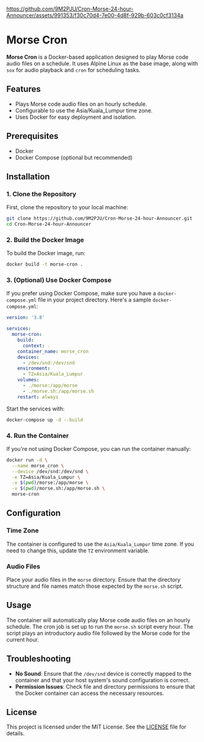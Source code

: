 https://github.com/9M2PJU/Cron-Morse-24-hour-Announcer/assets/991353/f30c70d4-7e00-4d8f-929b-603c0cf3134a

# Morse Cron

**Morse Cron** is a Docker-based application designed to play Morse code audio files on a schedule. It uses Alpine Linux as the base image, along with `sox` for audio playback and `cron` for scheduling tasks.

## Features

- Plays Morse code audio files on an hourly schedule.
- Configurable to use the Asia/Kuala_Lumpur time zone.
- Uses Docker for easy deployment and isolation.

## Prerequisites

- Docker
- Docker Compose (optional but recommended)

## Installation

### 1. Clone the Repository

First, clone the repository to your local machine:

```bash
git clone https://github.com/9M2PJU/Cron-Morse-24-hour-Announcer.git
cd Cron-Morse-24-hour-Announcer
```

### 2. Build the Docker Image

To build the Docker image, run:

```bash
docker build -t morse-cron .
```

### 3. (Optional) Use Docker Compose

If you prefer using Docker Compose, make sure you have a `docker-compose.yml` file in your project directory. Here's a sample `docker-compose.yml`:

```yaml
version: '3.8'

services:
  morse-cron:
    build:
      context: .
    container_name: morse_cron
    devices:
      - /dev/snd:/dev/snd
    environment:
      - TZ=Asia/Kuala_Lumpur
    volumes:
      - ./morse:/app/morse
      - ./morse.sh:/app/morse.sh
    restart: always
```

Start the services with:

```bash
docker-compose up -d --build
```

### 4. Run the Container

If you're not using Docker Compose, you can run the container manually:

```bash
docker run -d \
  --name morse_cron \
  --device /dev/snd:/dev/snd \
  -e TZ=Asia/Kuala_Lumpur \
  -v $(pwd)/morse:/app/morse \
  -v $(pwd)/morse.sh:/app/morse.sh \
  morse-cron
```

## Configuration

### Time Zone

The container is configured to use the `Asia/Kuala_Lumpur` time zone. If you need to change this, update the `TZ` environment variable.

### Audio Files

Place your audio files in the `morse` directory. Ensure that the directory structure and file names match those expected by the `morse.sh` script.

## Usage

The container will automatically play Morse code audio files on an hourly schedule. The cron job is set up to run the `morse.sh` script every hour. The script plays an introductory audio file followed by the Morse code for the current hour.

## Troubleshooting

- **No Sound**: Ensure that the `/dev/snd` device is correctly mapped to the container and that your host system's sound configuration is correct.
- **Permission Issues**: Check file and directory permissions to ensure that the Docker container can access the necessary resources.

## License

This project is licensed under the MIT License. See the [LICENSE](LICENSE) file for details.

